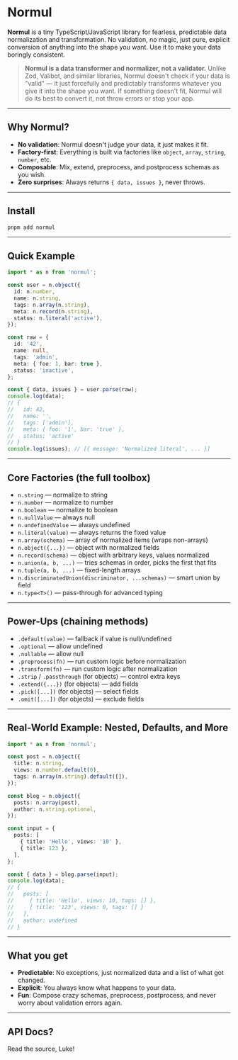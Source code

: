 # Normul

**Normul** is a tiny TypeScript/JavaScript library for fearless, predictable data normalization and transformation. No validation, no magic, just pure, explicit conversion of anything into the shape you want. Use it to make your data boringly consistent.

> **Normul is a data transformer and normalizer, not a validator.**
> Unlike Zod, Valibot, and similar libraries, Normul doesn't check if your data is "valid" — it just forcefully and predictably transforms whatever you give it into the shape you want. If something doesn't fit, Normul will do its best to convert it, not throw errors or stop your app.

---

## Why Normul?
- **No validation**: Normul doesn't judge your data, it just makes it fit.
- **Factory-first**: Everything is built via factories like `object`, `array`, `string`, `number`, etc.
- **Composable**: Mix, extend, preprocess, and postprocess schemas as you wish.
- **Zero surprises**: Always returns `{ data, issues }`, never throws.

---

## Install

```bash
pnpm add normul
```

---

## Quick Example

```ts
import * as n from 'normul';

const user = n.object({
  id: n.number,
  name: n.string,
  tags: n.array(n.string),
  meta: n.record(n.string),
  status: n.literal('active'),
});

const raw = {
  id: '42',
  name: null,
  tags: 'admin',
  meta: { foo: 1, bar: true },
  status: 'inactive',
};

const { data, issues } = user.parse(raw);
console.log(data);
// {
//   id: 42,
//   name: '',
//   tags: ['admin'],
//   meta: { foo: '1', bar: 'true' },
//   status: 'active'
// }
console.log(issues); // [{ message: 'Normalized literal', ... }]
```

---

## Core Factories (the full toolbox)
- `n.string` — normalize to string
- `n.number` — normalize to number
- `n.boolean` — normalize to boolean
- `n.nullValue` — always null
- `n.undefinedValue` — always undefined
- `n.literal(value)` — always returns the fixed value
- `n.array(schema)` — array of normalized items (wraps non-arrays)
- `n.object({...})` — object with normalized fields
- `n.record(schema)` — object with arbitrary keys, values normalized
- `n.union(a, b, ...)` — tries schemas in order, picks the first that fits
- `n.tuple(a, b, ...)` — fixed-length arrays
- `n.discriminatedUnion(discriminator, ...schemas)` — smart union by field
- `n.type<T>()` — pass-through for advanced typing

---

## Power-Ups (chaining methods)
- `.default(value)` — fallback if value is null/undefined
- `.optional` — allow undefined
- `.nullable` — allow null
- `.preprocess(fn)` — run custom logic before normalization
- `.transform(fn)` — run custom logic after normalization
- `.strip` / `.passthrough` (for objects) — control extra keys
- `.extend({...})` (for objects) — add fields
- `.pick([...])` (for objects) — select fields
- `.omit([...])` (for objects) — exclude fields

---

## Real-World Example: Nested, Defaults, and More
```ts
import * as n from 'normul';

const post = n.object({
  title: n.string,
  views: n.number.default(0),
  tags: n.array(n.string).default([]),
});

const blog = n.object({
  posts: n.array(post),
  author: n.string.optional,
});

const input = {
  posts: [
    { title: 'Hello', views: '10' },
    { title: 123 },
  ],
};

const { data } = blog.parse(input);
console.log(data);
// {
//   posts: [
//     { title: 'Hello', views: 10, tags: [] },
//     { title: '123', views: 0, tags: [] }
//   ],
//   author: undefined
// }
```

---

## What you get
- **Predictable**: No exceptions, just normalized data and a list of what got changed.
- **Explicit**: You always know what happens to your data.
- **Fun**: Compose crazy schemas, preprocess, postprocess, and never worry about validation errors again.

---


## API Docs?
Read the source, Luke!
